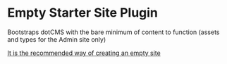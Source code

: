 # Empty Starter Site Plugin

Bootstraps dotCMS with the bare minimum of content to function
(assets and types for the Admin site only)

[It is the recommended way of creating an empty site](https://dotcms.com/docs/latest/installing-with-an-empty-site)